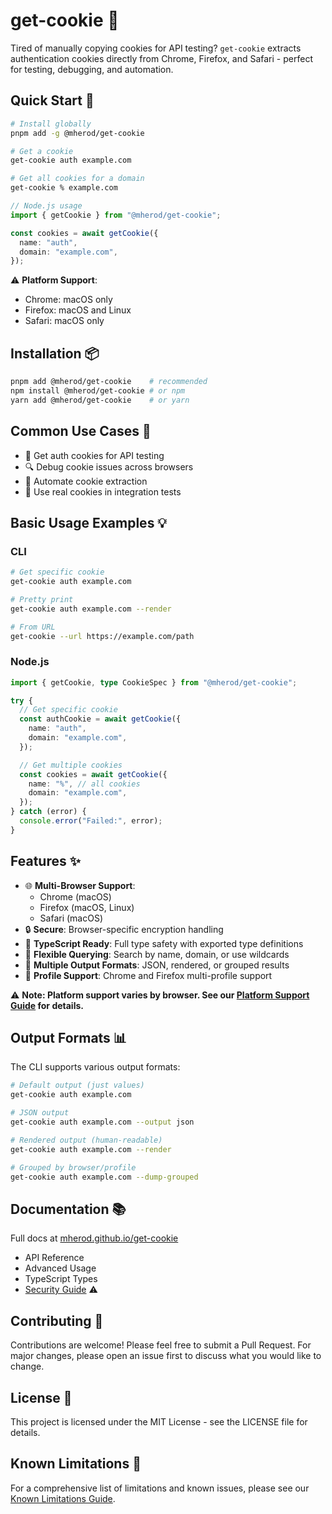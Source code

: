 # get-cookie 🍪

Tired of manually copying cookies for API testing? `get-cookie` extracts authentication cookies directly from Chrome, Firefox, and Safari - perfect for testing, debugging, and automation.

## Quick Start 🚀

```bash
# Install globally
pnpm add -g @mherod/get-cookie

# Get a cookie
get-cookie auth example.com

# Get all cookies for a domain
get-cookie % example.com
```

```typescript
// Node.js usage
import { getCookie } from "@mherod/get-cookie";

const cookies = await getCookie({
  name: "auth",
  domain: "example.com",
});
```

⚠️ **Platform Support**:

- Chrome: macOS only
- Firefox: macOS and Linux
- Safari: macOS only

## Installation 📦

```bash
pnpm add @mherod/get-cookie    # recommended
npm install @mherod/get-cookie # or npm
yarn add @mherod/get-cookie    # or yarn
```

## Common Use Cases 🎯

- 🔐 Get auth cookies for API testing
- 🔍 Debug cookie issues across browsers
- 🤖 Automate cookie extraction
- 🧪 Use real cookies in integration tests

## Basic Usage Examples 💡

### CLI

```bash
# Get specific cookie
get-cookie auth example.com

# Pretty print
get-cookie auth example.com --render

# From URL
get-cookie --url https://example.com/path
```

### Node.js

```typescript
import { getCookie, type CookieSpec } from "@mherod/get-cookie";

try {
  // Get specific cookie
  const authCookie = await getCookie({
    name: "auth",
    domain: "example.com",
  });

  // Get multiple cookies
  const cookies = await getCookie({
    name: "%", // all cookies
    domain: "example.com",
  });
} catch (error) {
  console.error("Failed:", error);
}
```

## Features ✨

- 🌐 **Multi-Browser Support**:
  - Chrome (macOS)
  - Firefox (macOS, Linux)
  - Safari (macOS)
- 🔒 **Secure**: Browser-specific encryption handling
- 📝 **TypeScript Ready**: Full type safety with exported type definitions
- 🎯 **Flexible Querying**: Search by name, domain, or use wildcards
- 🔄 **Multiple Output Formats**: JSON, rendered, or grouped results
- 👥 **Profile Support**: Chrome and Firefox multi-profile support

⚠️ **Note: Platform support varies by browser. See our [Platform Support Guide](https://mherod.github.io/get-cookie/guide/platform-support.html) for details.**

## Output Formats 📊

The CLI supports various output formats:

```bash
# Default output (just values)
get-cookie auth example.com

# JSON output
get-cookie auth example.com --output json

# Rendered output (human-readable)
get-cookie auth example.com --render

# Grouped by browser/profile
get-cookie auth example.com --dump-grouped
```

## Documentation 📚

Full docs at [mherod.github.io/get-cookie](https://mherod.github.io/get-cookie/)

- API Reference
- Advanced Usage
- TypeScript Types
- [Security Guide](https://mherod.github.io/get-cookie/guide/security.html) ⚠️

## Contributing 🤝

Contributions are welcome! Please feel free to submit a Pull Request. For major changes, please open an issue first to discuss what you would like to change.

## License 📄

This project is licensed under the MIT License - see the LICENSE file for details.

## Known Limitations 🚧

For a comprehensive list of limitations and known issues, please see our [Known Limitations Guide](https://mherod.github.io/get-cookie/guide/limitations.html).
